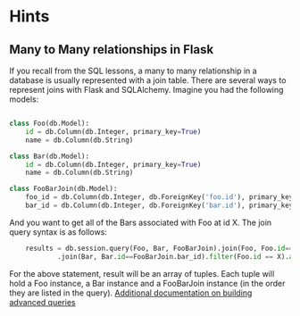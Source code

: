 # Hints

## Many to Many relationships in Flask

If you recall from the SQL lessons, a many to many relationship in a database is usually represented with a join table.  There are several ways to represent joins with Flask and SQLAlchemy.  Imagine you had the following models:

```python

class Foo(db.Model):
    id = db.Column(db.Integer, primary_key=True)
    name = db.Column(db.String)

class Bar(db.Model):
    id = db.Column(db.Integer, primary_key=True)
    name = db.Column(db.String)

class FooBarJoin(db.Model):
    foo_id = db.Column(db.Integer, db.ForeignKey('foo.id'), primary_key=True)
    bar_id = db.Column(db.Integer, db.ForeignKey('bar.id'), primary_key=True)

```

And you want to get all of the Bars associated with Foo at id X.  The join query syntax is as follows:

```python
    results = db.session.query(Foo, Bar, FooBarJoin).join(Foo, Foo.id==FooBarJoin.foo_id)\
            .join(Bar, Bar.id==FooBarJoin.bar_id).filter(Foo.id == X).all()
```

For the above statement, result will be an array of tuples.  Each tuple will hold a Foo instance, a Bar instance and a FooBarJoin instance (in the order they are listed in the query).  [Additional documentation on building advanced queries](https://docs.sqlalchemy.org/en/14/orm/query.html)

